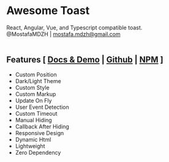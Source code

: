 # Awesome Toast
React, Angular, Vue, and Typescript compatible toast.<br>
@MostafaMDZH | mostafa.mdzh@gmail.com</br></br>

## Features [ <a href='https://toast.awesome-components.com'>Docs & Demo</a> | <a href='https://github.com/MostafaMDZH/Awesome-Toast'>Github</a> | <a href='https://npmjs.com/package/awesome-toast-component'>NPM</a> ]
- Custom Position
- Dark/Light Theme
- Custom Style
- Custom Markup
- Update On Fly
- User Event Detection
- Custom Timeout
- Manual Hiding
- Callback After Hiding
- Responsive Design
- Dynamic Html
- Lightweight
- Zero Dependency